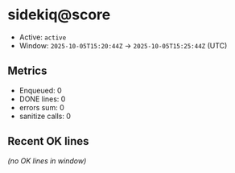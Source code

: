 # sidekiq@score

- Active: `active`
- Window: `2025-10-05T15:20:44Z` → `2025-10-05T15:25:44Z` (UTC)

## Metrics
- Enqueued: 0
- DONE lines: 0
- errors sum: 0
- sanitize calls: 0

## Recent OK lines
_(no OK lines in window)_
